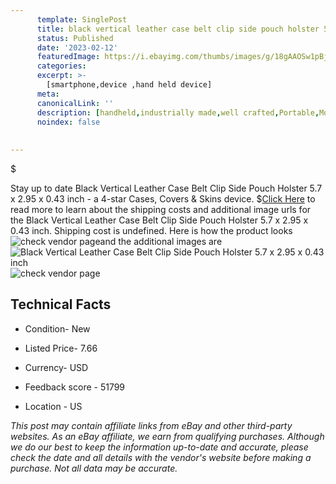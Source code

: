```yaml
---
      template: SinglePost
      title: black vertical leather case belt clip side pouch holster 5 7 x 2 95 x 0 43 inch
      status: Published
      date: '2023-02-12'
      featuredImage: https://i.ebayimg.com/thumbs/images/g/18gAAOSw1pBjGBhB/s-l225.jpg
      categories: 
      excerpt: >-
        [smartphone,device ,hand held device]
      meta:
      canonicalLink: ''
      description: [handheld,industrially made,well crafted,Portable,Mobile,Compact,Convenient,Lightweight,Maneuverable,Man-portable,Miniature,Carriable,Hand-held,Light,Holdable,Transportable,Mobile device,Pocket-sized,On-the-go,Wireless,Cordless,Compact size,Convenient size, smartphone,device ,hand held device]
      noindex: false
      
        
---
```

$

Stay up to date Black Vertical Leather Case Belt Clip Side Pouch Holster 5.7 x 2.95 x 0.43 inch - a 4-star Cases, Covers & Skins device.
$[Click Here](https://www.ebay.com/itm/362910380658?hash=item547f24f272%3Ag%3A18gAAOSw1pBjGBhB&mkevt=1&mkcid=1&mkrid=711-53200-19255-0&campid=%253CePNCampaignId%253E&customid=%253CreferenceId%253E&toolid=10049) to read more to learn about the shipping costs and additional image urls for the Black Vertical Leather Case Belt Clip Side Pouch Holster 5.7 x 2.95 x 0.43 inch. Shipping cost is undefined. Here is how the product looks ![check vendor page](https://i.ebayimg.com/thumbs/images/g/18gAAOSw1pBjGBhB/s-l225.jpg)and the additional images are![Black Vertical Leather Case Belt Clip Side Pouch Holster 5.7 x 2.95 x 0.43 inch](https://i.ebayimg.com/images/g/18gAAOSw1pBjGBhB/s-l1200.jpg)![check vendor page](https://origin-galleryplus.ebayimg.com/ws/web/362910380658_2_0_1/225x225.jpg,https://origin-galleryplus.ebayimg.com/ws/web/362910380658_3_0_1/225x225.jpg,https://origin-galleryplus.ebayimg.com/ws/web/362910380658_4_0_1/225x225.jpg)



 ## Technical Facts 



     
      

 - Condition- New 


      

 - Listed Price- 7.66 


      

 - Currency- USD 


      

 - Feedback score - 51799 


      

 - Location - US 


      
      

 *_This post may contain affiliate links from eBay and other third-party websites. As an eBay affiliate, we earn from qualifying purchases. Although we do our best to keep the information up-to-date and accurate, please check the date and all details with the vendor's website before making a purchase. Not all data may be accurate._*






